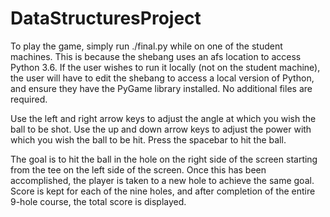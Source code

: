 # DataStructuresProject
To play the game, simply run ./final.py while on one of the student machines. This is because the shebang uses an afs location to access Python 3.6. If the user wishes to run it locally (not on the student machine), the user will have to edit the shebang to access a local version of Python, and ensure they have the PyGame library installed. No additional files are required.

Use the left and right arrow keys to adjust the angle at which you wish the ball to be shot. 
Use the up and down arrow keys to adjust the power with which you wish the ball to be hit.
Press the spacebar to hit the ball.

The goal is to hit the ball in the hole on the right side of the screen starting from the tee on the left side of the screen. Once this has been accomplished, the player is taken to a new hole to achieve the same goal. Score is kept for each of the nine holes, and after completion of the entire 9-hole course, the total score is displayed.
